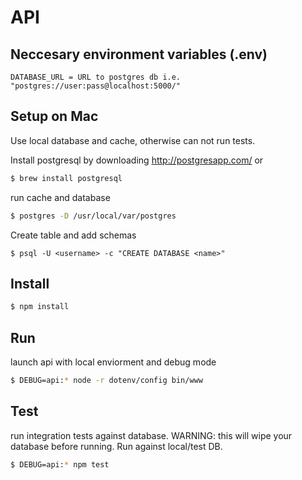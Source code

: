 # API

## Neccesary environment variables (.env)
```
DATABASE_URL = URL to postgres db i.e. "postgres://user:pass@localhost:5000/"
```

## Setup on Mac
Use local database and cache, otherwise can not run tests.

Install postgresql by downloading http://postgresapp.com/ or
```bash
$ brew install postgresql
```
run cache and database
```bash
$ postgres -D /usr/local/var/postgres
```
Create table and add schemas
```
$ psql -U <username> -c "CREATE DATABASE <name>"
```

## Install

```bash
$ npm install
```

## Run

launch api with local enviorment and debug mode
```bash
$ DEBUG=api:* node -r dotenv/config bin/www
```

## Test

run integration tests against database.
WARNING: this will wipe your database before running. Run against local/test DB.
```bash
$ DEBUG=api:* npm test
```